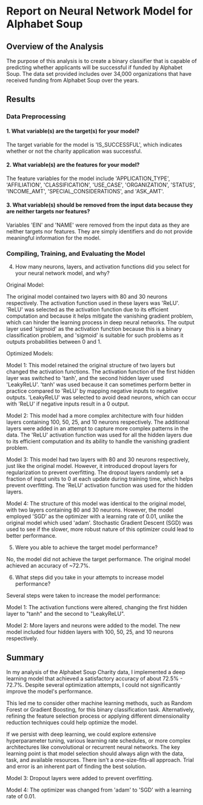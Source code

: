 # Report on Neural Network Model for Alphabet Soup

## Overview of the Analysis

The purpose of this analysis is to create a binary classifier that is capable of predicting whether applicants will be successful if funded by Alphabet Soup. 
The data set provided includes over 34,000 organizations that have received funding from Alphabet Soup over the years.

## Results

### Data Preprocessing

#### 1. What variable(s) are the target(s) for your model?

The target variable for the model is 'IS_SUCCESSFUL', which indicates whether or not the charity application was successful.

#### 2. What variable(s) are the features for your model?
   
The feature variables for the model include 'APPLICATION_TYPE', 'AFFILIATION', 'CLASSIFICATION', 'USE_CASE', 'ORGANIZATION', 'STATUS', 'INCOME_AMT', 'SPECIAL_CONSIDERATIONS', and 'ASK_AMT'.

#### 3. What variable(s) should be removed from the input data because they are neither targets nor features?

Variables 'EIN' and 'NAME' were removed from the input data as they are neither targets nor features. They are simply identifiers and do not provide meaningful information for the model.

### Compiling, Training, and Evaluating the Model

4. How many neurons, layers, and activation functions did you select for your neural network model, and why?

Original Model:

The original model contained two layers with 80 and 30 neurons respectively. The activation function used in these layers was 'ReLU'. 'ReLU' was selected as the activation function due to its efficient computation and because it helps mitigate the vanishing gradient problem, which can hinder the learning process in deep neural networks. The output layer used 'sigmoid' as the activation function because this is a binary classification problem, and 'sigmoid' is suitable for such problems as it outputs probabilities between 0 and 1.

Optimized Models:

Model 1: This model retained the original structure of two layers but changed the activation functions. The activation function of the first hidden layer was switched to 'tanh', and the second hidden layer used 'LeakyReLU'. 'tanh' was used because it can sometimes perform better in practice compared to 'ReLU' by mapping negative inputs to negative outputs. 'LeakyReLU' was selected to avoid dead neurons, which can occur with 'ReLU' if negative inputs result in a 0 output.

Model 2: This model had a more complex architecture with four hidden layers containing 100, 50, 25, and 10 neurons respectively. The additional layers were added in an attempt to capture more complex patterns in the data. The 'ReLU' activation function was used for all the hidden layers due to its efficient computation and its ability to handle the vanishing gradient problem.

Model 3: This model had two layers with 80 and 30 neurons respectively, just like the original model. However, it introduced dropout layers for regularization to prevent overfitting. The dropout layers randomly set a fraction of input units to 0 at each update during training time, which helps prevent overfitting. The 'ReLU' activation function was used for the hidden layers.

Model 4: The structure of this model was identical to the original model, with two layers containing 80 and 30 neurons. However, the model employed 'SGD' as the optimizer with a learning rate of 0.01, unlike the original model which used 'adam'. Stochastic Gradient Descent (SGD) was used to see if the slower, more robust nature of this optimizer could lead to better performance.

5. Were you able to achieve the target model performance?

No, the model did not achieve the target performance. The original model achieved an accuracy of ~72.7%.

6. What steps did you take in your attempts to increase model performance?

Several steps were taken to increase the model performance:

Model 1: The activation functions were altered, changing the first hidden layer to "tanh" and the second to "LeakyReLU".

Model 2: More layers and neurons were added to the model. The new model included four hidden layers with 100, 50, 25, and 10 neurons respectively.

## Summary

In my analysis of the Alphabet Soup Charity data, I implemented a deep learning model that achieved a satisfactory accuracy of about 72.5% - 72.7%. Despite several optimization attempts, I could not significantly improve the model's performance.

This led me to consider other machine learning methods, such as Random Forest or Gradient Boosting, for this binary classification task. Alternatively, refining the feature selection process or applying different dimensionality reduction techniques could help optimize the model.

If we persist with deep learning, we could explore extensive hyperparameter tuning, various learning rate schedules, or more complex architectures like convolutional or recurrent neural networks. The key learning point is that model selection should always align with the data, task, and available resources. There isn't a one-size-fits-all approach. Trial and error is an inherent part of finding the best solution.

Model 3: Dropout layers were added to prevent overfitting.

Model 4: The optimizer was changed from 'adam' to 'SGD' with a learning rate of 0.01.

